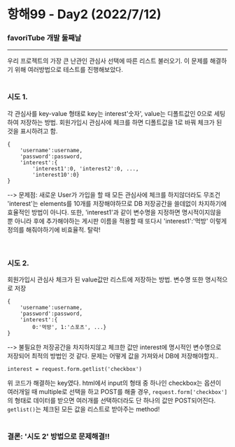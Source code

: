 # 항해99 - Day2 (2022/7/12)

### favoriTube 개발 둘째날
<hr>
우리 프로젝트의 가장 큰 난관인 관심사 선택에 따른 리스트 불러오기. 이 문제를 해결하기 위해 여러방법으로 테스트를 진행해보았다.<br><br>

### 시도 1.
각 관심사를 key-value 형태로 key는 interest'숫자', value는 디폴트값인 0으로 세팅하여 저장하는 방법. 회원가입시 관심사에 체크를 하면 디폴트값을 1로 바꿔 체크가 된 것을 표시하려고 함.
 
``` 
{ 
	'username':username,
	'password':password, 
	'interest':{ 
		'interest1':0, 'interest2':0, ..., 
		'interest10':0}
} 
```
--> 문제점: 새로운 User가 가입을 할 때 모든 관심사에 체크를 하지않더라도 무조건 'interest'는 elements를 10개를 저장해야하므로 DB 저장공간을 쓸데없이 차지하기에 효율적인 방법이 아니다. 또한, 'interest1'과 같이 변수명을 지정하면 명시적이지않을 뿐 아니라 후에 추가해야하는 게시판 이름을 적용할 때 또다시 'interest1':'먹방' 이렇게 정의를 해줘야하기에 비효율적. 탈락!

<br>

### 시도 2.
회원가입시 관심사 체크가 된 value값만 리스트에 저장하는 방법. 변수명 또한 명시적으로 저장

``` 
{ 
	'username':username,
	'password':password, 
	'interest':{ 
		0:'먹방', 1:'스포츠', ...}
} 
```
--> 불필요한 저장공간을 차지하지않고 체크한 값만 interest에 명시적인 변수명으로 저장되어 최적의 방법인 것 같다. 문제는 어떻게 값을 가져와서 DB에 저장해야할지.. 


`interest = request.form.getlist('checkbox')`

위 코드가 해결하는 key였다. html에서 input의 형태 중 하나인 checkbox는 옵션이 여러개일 때 multiple로 선택을 하고 POST를 해줄 경우, `request.form['checkbox']`의 형태로 데이터를 받으면 여러개를 선택하더라도 단 하나의 값만 POST되어진다. `getlist()`는 체크된 모든 값을 리스트로 받아주는 method!<br><br>

### 결론: '시도 2' 방법으로 문제해결!!
